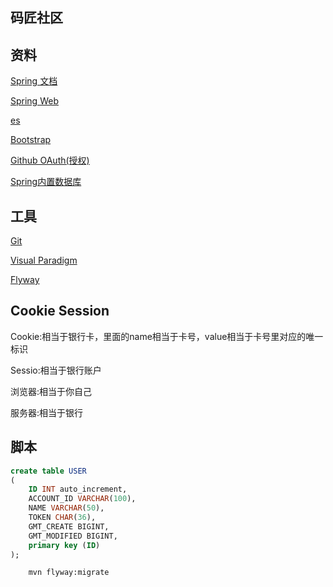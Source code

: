 ## 码匠社区

## 资料
[Spring 文档](https://spring.io/guides)

[Spring Web](https://spring.io/guides/gs/serving-web-content/)

[es](https://elasticsearch.cn/explore)

[Bootstrap](https://v3.bootcss.com/getting-started/)

[Github OAuth(授权)](https://developer.github.com/apps/building-oauth-apps/creating-an-oauth-app/)

[Spring内置数据库](https://docs.spring.io/spring-boot/docs/2.0.0.RC1/reference/htmlsingle/#boot-features-embedded-database-support)

## 工具
[Git](https://git-scm.com/download)

[Visual Paradigm](https://www.visual-paradigm.com)

[Flyway](https://flywaydb.org/getstarted/firststeps/maven)

## Cookie Session
Cookie:相当于银行卡，里面的name相当于卡号，value相当于卡号里对应的唯一标识

Sessio:相当于银行账户

浏览器:相当于你自己

服务器:相当于银行

## 脚本
```sql
create table USER
(
	ID INT auto_increment,
	ACCOUNT_ID VARCHAR(100),
	NAME VARCHAR(50),
	TOKEN CHAR(36),
	GMT_CREATE BIGINT,
	GMT_MODIFIED BIGINT,
	primary key (ID)
);
```

```bash
    mvn flyway:migrate
```